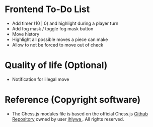 # Frontend To-Do List

- Add timer (10 | 0) and highlight during a player turn
- Add fog mask / toggle fog mask button
- Move history
- Highlight all possible moves a piece can make
- Allow to not be forced to move out of check

# Quality of life (Optional)

- Notification for illegal move

# Reference (Copyright software)

- The Chess.js modules file is based on the official Chess.js <a href="https://github.com/jhlywa/chess.js"> Github Repository</a> owned by user <a href="https://github.com/jhlywa"> jhlywa </a>. All rights reserved.
